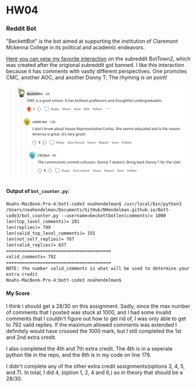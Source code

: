 # HW04
### Reddit Bot
"BeckettBot" is the bot aimed at supporting the institution of Claremont Mckenna College in its political and academic endeavors.

[Here you can veiw my favorite interaction](https://www.reddit.com/r/BotTown2/comments/r0yi9l/comment/hm597ov/?utm_source=share&utm_medium=web2x&context=3) on the subreddit BotTown2, which was created after the origional subreddit got banned. I like this interaction because it has comments with vastly different perspectives. One promotes CMC, another AOC, and another Donny T; The rhyming is on point!

<img width="1001" alt="Screen Shot 2021-11-28 at 12.41.36 PM" src="https://github.com/NHendelman/HW04/blob/main/Screen%20Shot%202021-11-28%20at%2012.41.36%20PM.png">

#### Output of `bot_counter.py`:

```
Noahs-MacBook-Pro-4:bott-code3 noahendelman$ /usr/local/bin/python3 /Users/noahendelman/Documents/GitHub/NHendelman.github.io/Bott-code3/bot_counter.py --username=beckettbotlen(comments)= 1000
len(top_level_comments)= 201
len(replies)= 799
len(valid_top_level_comments)= 155
len(not_self_replies)= 787
len(valid_replies)= 637
========================================
valid_comments= 792
========================================
NOTE: the number valid_comments is what will be used to determine your extra credit
Noahs-MacBook-Pro-4:bott-code3 noahendelman$ 
```
#### My Score

I think i should get a 28/30 on this assignment. Sadly, since the max number of comments that I posted was stuck at 1000, and I had some invalid comments that I couldn't figure out how to get rid of, I was only able to get to 792 valid replies. If the maximum allowed comments was extended I definitely would have crossed the 1000 mark, but I still completed the 1st and 2nd extra credit.

I also completed the 4th and 7th extra credit. The 4th is in a seperate python file in the repo, and the 6th is in my code on line 179.

I didn't complete any of the other extra credit assignments(options 3, 4, 5, and 7). In total, I did 4, (option 1, 2, 4 and 6,) so in theory that should be a 28/30.
